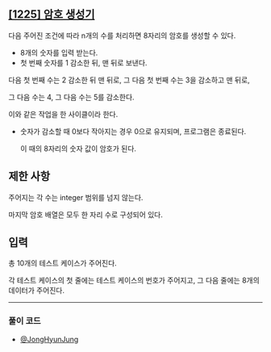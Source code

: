 ## [[1225] 암호 생성기](https://swexpertacademy.com/main/code/problem/problemDetail.do?contestProbId=AV14uWl6AF0CFAYD)

다음 주어진 조건에 따라 n개의 수를 처리하면 8자리의 암호를 생성할 수 있다.

- 8개의 숫자를 입력 받는다.
- 첫 번째 숫자를 1 감소한 뒤, 맨 뒤로 보낸다. 

다음 첫 번째 수는 2 감소한 뒤 맨 뒤로, 그 다음 첫 번째 수는 3을 감소하고 맨 뒤로, 

그 다음 수는 4, 그 다음 수는 5를 감소한다.

이와 같은 작업을 한 사이클이라 한다.

- 숫자가 감소할 때 0보다 작아지는 경우 0으로 유지되며, 프로그램은 종료된다. 

    이 때의 8자리의 숫자 값이 암호가 된다.

## 제한 사항

주어지는 각 수는 integer 범위를 넘지 않는다.

마지막 암호 배열은 모두 한 자리 수로 구성되어 있다.

## 입력

총 10개의 테스트 케이스가 주어진다.

각 테스트 케이스의 첫 줄에는 테스트 케이스의 번호가 주어지고, 그 다음 줄에는 8개의 데이터가 주어진다.

***

### 풀이 코드

- [@JongHyunJung](https://github.com/viaunixue/algorithm-study/blob/main/sw-expert-academy/1225/jjh.py)